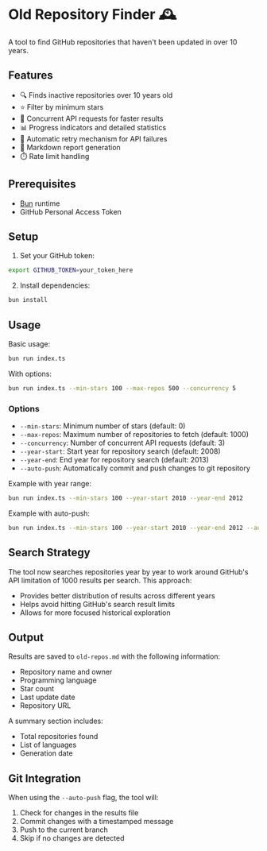 # Old Repository Finder 🕰️

A tool to find GitHub repositories that haven't been updated in over 10 years.

## Features

- 🔍 Finds inactive repositories over 10 years old
- ⭐ Filter by minimum stars
- 🚀 Concurrent API requests for faster results
- 📊 Progress indicators and detailed statistics
- 🔄 Automatic retry mechanism for API failures
- 📝 Markdown report generation
- ⏱️ Rate limit handling

## Prerequisites

- [Bun](https://bun.sh) runtime
- GitHub Personal Access Token

## Setup

1. Set your GitHub token:
```bash
export GITHUB_TOKEN=your_token_here
```

2. Install dependencies:
```bash
bun install
```

## Usage

Basic usage:
```bash
bun run index.ts
```

With options:
```bash
bun run index.ts --min-stars 100 --max-repos 500 --concurrency 5
```

### Options

- `--min-stars`: Minimum number of stars (default: 0)
- `--max-repos`: Maximum number of repositories to fetch (default: 1000)
- `--concurrency`: Number of concurrent API requests (default: 3)
- `--year-start`: Start year for repository search (default: 2008)
- `--year-end`: End year for repository search (default: 2013)
- `--auto-push`: Automatically commit and push changes to git repository

Example with year range:
```bash
bun run index.ts --min-stars 100 --year-start 2010 --year-end 2012
```

Example with auto-push:
```bash
bun run index.ts --min-stars 100 --year-start 2010 --year-end 2012 --auto-push
```

## Search Strategy

The tool now searches repositories year by year to work around GitHub's API limitation of 1000 results per search. This approach:
- Provides better distribution of results across different years
- Helps avoid hitting GitHub's search result limits
- Allows for more focused historical exploration

## Output

Results are saved to `old-repos.md` with the following information:
- Repository name and owner
- Programming language
- Star count
- Last update date
- Repository URL

A summary section includes:
- Total repositories found
- List of languages
- Generation date

## Git Integration

When using the `--auto-push` flag, the tool will:
1. Check for changes in the results file
2. Commit changes with a timestamped message
3. Push to the current branch
4. Skip if no changes are detected
